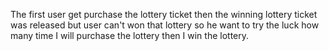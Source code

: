 The first user get purchase the lottery ticket then the winning lottery ticket was released but user can't won that lottery so he want to try the luck how many time I will purchase the lottery then I win the lottery.
